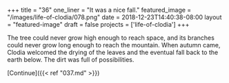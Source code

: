 +++
title = "36"
one_liner = "It was a nice fall."
featured_image = "/images/life-of-clodia/078.png"
date = 2018-12-23T14:40:38-08:00
layout = "featured-image"
draft = false
projects = ['life-of-clodia']
+++

The tree could never grow high enough to reach space, and its branches could never grow long enough to reach the mountain. When autumn came, Clodia welcomed the drying of the leaves and the eventual fall back to the earth below. The dirt was full of possibilities.

[Continue]({{< ref "037.md" >}})
